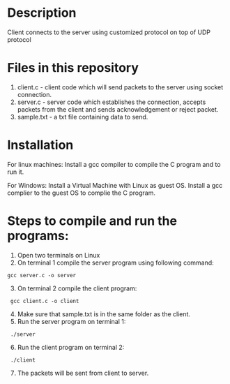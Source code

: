 

# Description
Client connects to the server using customized protocol on top of UDP protocol

# Files in this repository
1. client.c - client code which will send packets to the server using socket connection.
2. server.c - server code which establishes the connection, accepts packets from the client and sends acknowledgement or reject packet.
3. sample.txt - a txt file containing data to send.

# Installation

For linux machines:
Install a gcc compiler to compile the C program and to run it.

For Windows:
Install a Virtual Machine with Linux as guest OS. Install a gcc complier to the guest OS to complie the C program.

# Steps to compile and run the programs:

1. Open two terminals on Linux
2. On terminal 1 compile the server program using following command:

  `gcc server.c -o server`

3. On terminal 2 compile the client program:

  `	gcc client.c -o client`
  
4. Make sure that sample.txt is in the same folder as the client.
5. Run the server program on terminal 1:

  `	./server`
  
6. Run the client program on terminal 2:

  `	./client`
  
7. The packets will be sent from client to server.
